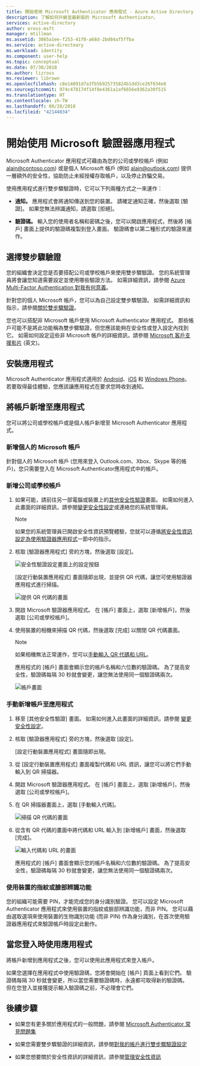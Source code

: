 ```yaml
---
title: 開始使用 Microsoft Authenticator 應用程式 - Azure Active Directory | Microsoft Docs
description: 了解如何升級至最新版的 Microsoft Authenticator。
services: active-directory
author: eross-msft
manager: mtillman
ms.assetid: 3065a1ee-f253-41f0-a68d-2bd84af5ffba
ms.service: active-directoary
ms.workload: identity
ms.component: user-help
ms.topic: conceptual
ms.date: 07/30/2018
ms.author: lizross
ms.reviewer: librown
ms.openlocfilehash: c8e14091d7a3fb5b925735824b1dd3ce26f034e8
ms.sourcegitcommit: 974c478174f14f8e4361a1af6656e9362a30f515
ms.translationtype: HT
ms.contentlocale: zh-TW
ms.lasthandoff: 08/20/2018
ms.locfileid: "42144034"
---
```

# <a name="get-started-with-the-microsoft-authenticator-app"></a>開始使用 Microsoft 驗證器應用程式

Microsoft Authenticator 應用程式可藉由為您的公司或學校帳戶 (例如 alain@contoso.com) 或是個人 Microsoft 帳戶 (例如 alain@outlook.com) 提供一層額外的安全性，協助防止未經授權存取帳戶，以及停止詐騙交易。

使用應用程式進行雙步驟驗證時，它可以下列兩種方式之一來運作：

- **通知。** 應用程式會將通知傳送到您的裝置。 請確定通知正確，然後選取 [驗證]。 如果您無法辨識通知，請選取 [拒絕]。

- **驗證碼。** 輸入您的使用者名稱和密碼之後，您可以開啟應用程式，然後將 [帳戶] 畫面上提供的驗證碼複製到登入畫面。 驗證碼會以第二種形式的驗證來運作。

## <a name="opt-in-for-two-step-verification"></a>選擇雙步驟驗證

您的組織會決定您是否要搭配公司或學校帳戶來使用雙步驟驗證。 您的系統管理員將會讓您知道需要設定並使用哪些驗證方法。 如需詳細資訊，請參閱 [Azure Multi-Factor Authentication 對我有何意義](multi-factor-authentication-end-user.md)。

針對您的個人 Microsoft 帳戶，您可以為自己設定雙步驟驗證。 如需詳細資訊和指示，請參閱[關於雙步驟驗證](https://support.microsoft.com/help/12408/microsoft-account-about-two-step-verification)。

您也可以搭配非 Microsoft 帳戶使用 Microsoft Authenticator 應用程式。 那些帳戶可能不是將此功能稱為雙步驟驗證，但您應該能夠在安全性或登入設定內找到它。 如需如何設定這些非 Microsoft 帳戶的詳細資訊，請參閱 [Microsoft 客戶支援影片](https://www.youtube.com/playlist?list=PLyhj1WZ29G65QdD9NxTOAm8HwOS-OBUrX) \(英文\)。

## <a name="install-the-app"></a>安裝應用程式

Microsoft Authenticator 應用程式適用於 [Android](https://go.microsoft.com/fwlink/?linkid=866594)、[iOS](https://go.microsoft.com/fwlink/?linkid=866594) 和 [Windows Phone](http://go.microsoft.com/fwlink/?Linkid=825071)。 若要取得最佳體驗，您應該讓應用程式在要求您時收到通知。 

## <a name="add-accounts-to-the-app"></a>將帳戶新增至應用程式

您可以將公司或學校帳戶或是個人帳戶新增至 Microsoft Authenticator 應用程式。 

### <a name="add-a-personal-microsoft-account"></a>新增個人的 Microsoft 帳戶

針對個人的 Microsoft 帳戶 (您用來登入 Outlook.com、Xbox、Skype 等的帳戶)，您只需要登入在 Microsoft Authenticator應用程式中的帳戶。

### <a name="add-a-work-or-school-account"></a>新增公司或學校帳戶

1. 如果可能，請前往另一部電腦或裝置上的[其他安全性驗證](http://aka.ms/mfasetup)畫面。 如需如何進入此畫面的詳細資訊，請參閱[變更安全性設定](multi-factor-authentication-end-user-manage-settings.md#where-to-find-the-settings-page)或連絡您的系統管理員。

    >[!Note]
    >如果您的系統管理員已開啟安全性資訊預覽體驗，您就可以遵循[將安全性資訊設定為使用驗證器應用程式](security-info-setup-auth-app.md)一節中的指示。

2. 核取 [驗證器應用程式] 旁的方塊，然後選取 [設定]。

    ![安全性驗證設定畫面上的設定按鈕](./media/microsoft-authenticator-app-how-to/auth-app-configure.png)

    [設定行動裝置應用程式] 畫面隨即出現，並提供 QR 代碼，讓您可使用驗證器應用程式進行掃描。

    ![提供 QR 代碼的畫面](./media/microsoft-authenticator-app-how-to/auth-app-barcode.png)

3. 開啟 Microsoft 驗證器應用程式。 在 [帳戶] 畫面上，選取 [新增帳戶]，然後選取 [公司或學校帳戶]。

4. 使用裝置的相機來掃描 QR 代碼，然後選取 [完成]  以關閉 QR 代碼畫面。

    >[!Note]
    >如果相機無法正常運作，您可以[手動輸入 QR 代碼和 URL](#add-an-account-to-the-app-manually)。

    應用程式的 [帳戶] 畫面會顯示您的帳戶名稱和六位數的驗證碼。 為了提高安全性，驗證碼每隔 30 秒就會變更，讓您無法使用同一個驗證碼兩次。  

    ![帳戶畫面](./media/microsoft-authenticator-app-how-to/auth-app-accounts.png)

### <a name="add-an-account-to-the-app-manually"></a>手動新增帳戶至應用程式

1. 移至 [其他安全性驗證] 畫面。 如需如何進入此畫面的詳細資訊，請參閱 [變更安全性設定](multi-factor-authentication-end-user-manage-settings.md#where-to-find-the-settings-page)。

2. 核取 [驗證器應用程式] 旁的方塊，然後選取 [設定]。

    [設定行動裝置應用程式] 畫面隨即出現。

3. 從 [設定行動裝置應用程式] 畫面複製代碼和 URL 資訊，讓您可以將它們手動輸入到 QR 掃描器。

4. 開啟 Microsoft 驗證器應用程式。 在 [帳戶] 畫面上，選取 [新增帳戶]，然後選取 [公司或學校帳戶]。

5. 在 QR 掃描器畫面上，選取 [手動輸入代碼]。

    ![掃描 QR 代碼的畫面](./media/microsoft-authenticator-app-how-to/auth-app-manual-code.png)
   
6. 從含有 QR 代碼的畫面中將代碼和 URL 輸入到 [新增帳戶] 畫面，然後選取 [完成]。

    ![輸入代碼和 URL 的畫面](./media/microsoft-authenticator-app-how-to/auth-app-code-url.png)

    應用程式的 [帳戶] 畫面會顯示您的帳戶名稱和六位數的驗證碼。 為了提高安全性，驗證碼每隔 30 秒就會變更，讓您無法使用同一個驗證碼兩次。

### <a name="using-your-devices-fingerprint-or-facial-recognition-capabilities"></a>使用裝置的指紋或臉部辨識功能

您的組織可能需要 PIN，才能完成您的身分識別驗證。 您可以設定 Microsoft Authenticator 應用程式來使用裝置的指紋或臉部辨識功能，而非 PIN。 您可以藉由選取選項來使用裝置的生物識別功能 (而非 PIN) 作為身分識別，在首次使用驗證器應用程式來驗證帳戶時設定此動作。

## <a name="use-the-app-when-you-sign-in"></a>當您登入時使用應用程式

將帳戶新增到應用程式之後，您可以使用此應用程式來登入帳戶。

如果您選擇在應用程式中使用驗證碼，您將會開始在 [帳戶] 頁面上看到它們。 驗證碼每隔 30 秒就會變更，所以當您需要驗證碼時，永遠都可取得新的驗證碼。 但在您登入並接獲提示輸入驗證碼之前，不必理會它們。

## <a name="next-steps"></a>後續步驟

- 如果您有更多關於應用程式的一般問題，請參閱 [Microsoft Authenticator 常見問題集](microsoft-authenticator-app-faq.md)

- 如果您需要雙步驟驗證的詳細資訊，請參閱[對我的帳戶進行雙步驟驗證設定](multi-factor-authentication-end-user-first-time.md)

- 如果您想要關於安全性資訊的詳細資訊，請參閱[管理安全性資訊](security-info-manage-settings.md)
